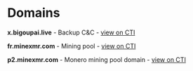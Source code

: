 # Domains

**x.bigoupai.live**	- Backup C&C - [view on CTI](https://threatintelligence.guardicore.com/domain/x.bigoupai.live)

**fr.minexmr.com**	- Mining pool - [view on CTI](https://threatintelligence.guardicore.com/domain/fr.minexmr.com)

**p2.minexmr.com**	- Monero mining pool domain - [view on CTI](https://threatintelligence.guardicore.com/domain/p2.minexmr.com)

